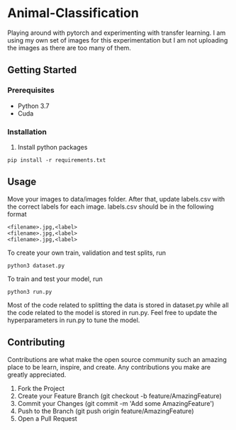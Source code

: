 # Animal-Classification
Playing around with pytorch and experimenting with transfer learning. I am using my own set of images for this experimentation but I am not uploading the images as there are too many of them.

## Getting Started
### Prerequisites
+ Python 3.7
+ Cuda

### Installation
1. Install python packages
```
pip install -r requirements.txt
```

## Usage
Move your images to data/images folder. After that, update labels.csv with the correct labels for each image. labels.csv should be in the following format

```
<filename>.jpg,<label>
<filename>.jpg,<label>
<filename>.jpg,<label>
```

To create your own train, validation and test splits, run

```
python3 dataset.py
```

To train and test your model, run
```
python3 run.py
```

Most of the code related to splitting the data is stored in dataset.py while all the code related to the model is stored in run.py. Feel free to update the hyperparameters in run.py to tune the model. 

## Contributing
Contributions are what make the open source community such an amazing place to be learn, inspire, and create. Any contributions you make are greatly appreciated.

1. Fork the Project
2. Create your Feature Branch (git checkout -b feature/AmazingFeature)
3. Commit your Changes (git commit -m 'Add some AmazingFeature')
4. Push to the Branch (git push origin feature/AmazingFeature)
5. Open a Pull Request
